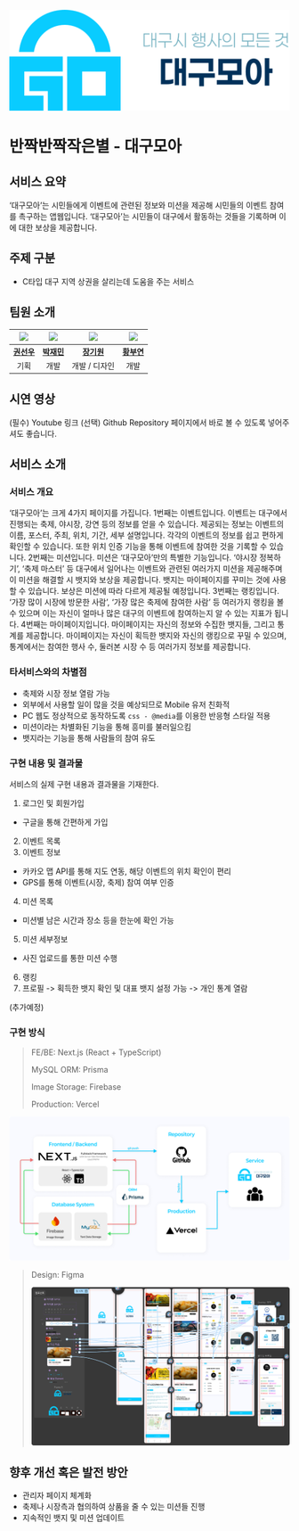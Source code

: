![로고](./src/assets/logo_vertical.svg)

# 반짝반짝작은별 - 대구모아

## 서비스 요약

‘대구모아’는 시민들에게 이벤트에 관련된 정보와 미션을 제공해 시민들의 이벤트 참여를 촉구하는 앱웹입니다. ‘대구모아’는 시민들이 대구에서 활동하는 것들을 기록하며 이에 대한 보상을 제공합니다.

## 주제 구분

- C타입 대구 지역 상권을 살리는데 도움을 주는 서비스

## 팀원 소개

| [<img src="https://github.com/ahapwhs0414.png" width="150">](https://github.com/ahapwhs0414) | [<img src="https://github.com/jamie2779.png" width="150">](https://github.com/jamie2779) | [<img src="https://github.com/whitedev7773.png" width="150">](https://github.com/whitedev7773) | [<img src="https://github.com/ArpaAP.png" width="150">](https://github.com/ArpaAP) |
| :------------------------------------------------------------------------------------------: | :--------------------------------------------------------------------------------------: | :--------------------------------------------------------------------------------------------: | :--------------------------------------------------------------------------------: |
|                         **[권선우](https://github.com/ahapwhs0414)**                         |                        **[박재민](https://github.com/jamie2779)**                        |                         **[장기원](https://github.com/whitedev7773)**                          |                      **[황부연](https://github.com/ArpaAP)**                       |
|                                             기획                                             |                                           개발                                           |                                         개발 / 디자인                                          |                                        개발                                        |

## 시연 영상

(필수) Youtube 링크
(선택) Github Repository 페이지에서 바로 볼 수 있도록 넣어주셔도 좋습니다.

## 서비스 소개

### 서비스 개요

‘대구모아’는 크게 4가지 페이지를 가집니다. 1번째는 이벤트입니다. 이벤트는 대구에서 진행되는 축제, 야시장, 강연 등의 정보를 얻을 수 있습니다. 제공되는 정보는 이벤트의 이름, 포스터, 주최, 위치, 기간, 세부 설명입니다. 각각의 이벤트의 정보를 쉽고 편하게 확인할 수 있습니다. 또한 위치 인증 기능을 통해 이벤트에 참여한 것을 기록할 수 있습니다. 2번째는 미션입니다. 미션은 ‘대구모아’만의 특별한 기능입니다. ‘야시장 정복하기’, ‘축제 마스터’ 등 대구에서 일어나는 이벤트와 관련된 여러가지 미션을 제공해주며 이 미션을 해결할 시 뱃지와 보상을 제공합니다. 뱃지는 마이페이지를 꾸미는 것에 사용할 수 있습니다. 보상은 미션에 따라 다르게 제공될 예정입니다. 3번째는 랭킹입니다. ‘가장 많이 시장에 방문한 사람’, ‘가장 많은 축제에 참여한 사람’ 등 여러가지 랭킹을 볼 수 있으며 이는 자신이 얼마나 많은 대구의 이벤트에 참여하는지 알 수 있는 지표가 됩니다. 4번째는 마이페이지입니다. 마이페이지는 자신의 정보와 수집한 뱃지들, 그리고 통계를 제공합니다. 마이페이지는 자신이 획득한 뱃지와 자신의 랭킹으로 꾸밀 수 있으며, 통계에서는 참여한 행사 수, 둘러본 시장 수 등 여러가지 정보를 제공합니다.

### 타서비스와의 차별점

- 축제와 시장 정보 열람 가능
- 외부에서 사용할 일이 많을 것을 예상되므로 Mobile 유저 친화적
- PC 웹도 정상적으로 동작하도록 `css - @media`를 이용한 반응형 스타일 적용
- 미션이라는 차별화된 기능을 통해 흥미를 불러일으킴
- 뱃지라는 기능을 통해 사람들의 참여 유도

### 구현 내용 및 결과물

서비스의 실제 구현 내용과 결과물을 기재한다.

1. 로그인 및 회원가입

- 구글을 통해 간편하게 가입

2. 이벤트 목록
3. 이벤트 정보

- 카카오 맵 API를 통해 지도 연동, 해당 이벤트의 위치 확인이 편리
- GPS를 통해 이벤트(시장, 축제) 참여 여부 인증

4. 미션 목록

- 미션별 남은 시간과 장소 등을 한눈에 확인 가능

5. 미션 세부정보

- 사진 업로드를 통한 미션 수행

6. 랭킹
7. 프로필
   -> 획득한 뱃지 확인 및 대표 뱃지 설정 가능
   -> 개인 통계 열람

(추가예정)

### 구현 방식

> FE/BE: Next.js (React + TypeScript)
>
> MySQL ORM: Prisma
>
> Image Storage: Firebase
>
> Production: Vercel

<img src="./.readme/architecture.png">

<br/>

> Design: Figma
>
> <img src="./.readme/figma.png">

## 향후 개선 혹은 발전 방안

- 관리자 페이지 체계화
- 축제나 시장측과 협의하여 상품을 줄 수 있는 미션들 진행
- 지속적인 뱃지 및 미션 업데이트
